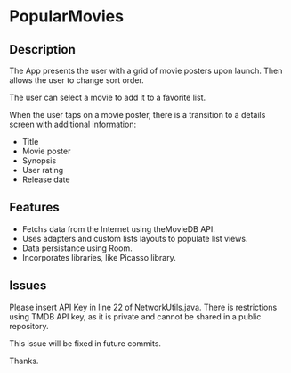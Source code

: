 # PopularMovies

## Description

The App presents the user with a grid of movie posters upon launch. Then allows the user to change sort order.

The user can select a movie to add it to a favorite list.

When the user taps on a movie poster, there is a transition to a details screen with additional information:
* Title
* Movie poster
* Synopsis
* User rating
* Release date


## Features

* Fetchs data from the Internet using theMovieDB API.
* Uses adapters and custom lists layouts to populate list views.
* Data persistance using Room.
* Incorporates libraries, like Picasso library.

## Issues

Please insert API Key in line 22 of NetworkUtils.java.
There is restrictions using TMDB API key, as it is private and cannot be shared in a public repository.

This issue will be fixed in future commits.

Thanks.
